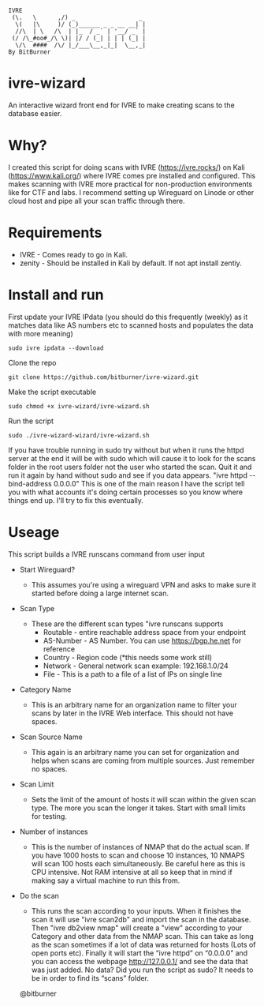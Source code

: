 ```
IVRE
 (\.   \      ,/) _                  _ 
  \(   |\     )/ (_)______ _ _ __ __| |
  //\  | \   /\  | |_  / _` | '__/ _` |
 (/ /\_#oo#_/\ \)| |/ / (_| | | | (_| |
  \/\  ####  /\/ |_/___\__,_|_|  \__,_|      
By BitBurner
```
# ivre-wizard
An interactive wizard front end for IVRE to make creating scans to the database easier.

# Why?
I created this script for doing scans with IVRE (https://ivre.rocks/) on Kali (https://www.kali.org/) where IVRE comes pre installed and configured. This makes scanning with IVRE more practical for non-production environments like for CTF and labs. I recommend setting up Wireguard on Linode or other cloud host and pipe all your scan traffic through there. 

# Requirements
- IVRE - Comes ready to go in Kali.
- zenity - Should be installed in Kali by default. If not apt install zentiy.

# Install and run

First update your IVRE IPdata (you should do this frequently (weekly) as it matches data like AS numbers etc to scanned hosts and populates the data with more meaning)

```
sudo ivre ipdata --download
```

Clone the repo

```
git clone https://github.com/bitburner/ivre-wizard.git
```

Make the script executable

```
sudo chmod +x ivre-wizard/ivre-wizard.sh
```

Run the script

```
sudo ./ivre-wizard-wizard/ivre-wizard.sh
```
If you have trouble running in sudo try without but when it runs the httpd server at the end it will be with sudo which will cause it to look for the scans folder in the root users folder not the user who started the scan. Quit it and run it again by hand without sudo and see if you data appears. "ivre httpd --bind-address 0.0.0.0" This is one of the main reason I have the script tell you with what accounts it's doing certain processes so you know where things end up. I'll try to fix this eventually.

# Useage

This script builds a IVRE runscans command from user input

- Start Wireguard?
    - This assumes you're using a wireguard VPN and asks to make sure it started before doing a large internet scan.

- Scan Type
    - These are the different scan types "ivre runscans supports
        - Routable - entire reachable address space from your endpoint
        - AS-Number - AS Number. You can use https://bgp.he.net for reference
        - Country - Region code (*this needs some work still)
        - Network - General network scan example: 192.168.1.0/24
        - File - This is a path to a file of a list of IPs on single line

- Category Name
    - This is an arbitrary name for an organization name to filter your scans by later in the IVRE Web interface. This should not have spaces.

- Scan Source Name
    - This again is an arbitrary name you can set for organization and helps when scans are coming from multiple sources. Just remember no spaces.

- Scan Limit
    - Sets the limit of the amount of hosts it will scan within the given scan type. The more you scan the longer it takes. Start with small limits for testing.

- Number of instances
    - This is the number of instances of NMAP that do the actual scan. If you have 1000 hosts to scan and choose 10 instances, 10 NMAPS will scan 100 hosts each simultaneously. Be careful here as this is CPU intensive. Not RAM intensive at all so keep that in mind if making say a virtual machine to run this from.

- Do the scan
    - This runs the scan according to your inputs. When it finishes the scan it will use "ivre scan2db" and import the scan in the database. Then "ivre db2view nmap" will create a "view" according to your Category and other data from the NMAP scan. This can take as long as the scan sometimes if a lot of data was returned for hosts (Lots of open ports etc). Finally it will start the “ivre httpd” on “0.0.0.0” and you can access the webpage http://127.0.0.1/ and see the data that was just added. No data? Did you run the script as sudo? It needs to be in order to find its “scans” folder.

    @bitburner
